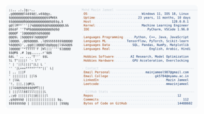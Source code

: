 <picture>
  <source srcset="https://raw.githubusercontent.com/mmazinjameel/mmazinjameel/main/dark_mode.svg?v=1760537466" media="(prefers-color-scheme: dark)">
  <img src="https://raw.githubusercontent.com/mmazinjameel/mmazinjameel/main/light_mode.svg?v=1760537466">
</picture>
